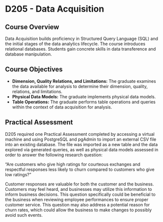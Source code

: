 # D205 - Data Acquisition

## Course Overview

Data Acquisition builds proficiency in Structured Query Language (SQL) and the initial stages of the data analytics lifecycle. The course introduces relational databases. Students gain concrete skills in data transference and database manipulation.

## Course Objectives

- **Dimension, Quality Relations, and Limitations:** The graduate examines the data available for analysis to determine their dimension, quality, relations, and limitations.
- **Physical Data Models:** The graduate implements physical data models.
- **Table Operations:** The graduate performs table operations and queries within the context of data acquisition for analysis.

## Practical Assessment

D205 required one Practical Assessment completed by accessing a virtual machine and using PostgreSQL and pgAdmin to import an external CSV file into an existing database. The file was imported as a new table and the data explored via generated queries, as well as physical data models assessed in order to answer the following research question:

 “Are customers who give high ratings for courteous exchanges and respectful responses less likely to churn compared to customers who give low ratings?”

Customer responses are valuable for both the customer and the business. Customers may feel heard, and businesses may utilize this information to inform business decisions. This question specifically could be beneficial to the business when reviewing employee performances to ensure proper customer service. This question may also address a potential reason for churn rates, which could allow the business to make changes to possibly avoid such events. 

